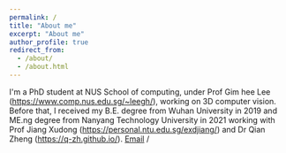 ```yaml
---
permalink: /
title: "About me"
excerpt: "About me"
author_profile: true
redirect_from: 
  - /about/
  - /about.html
---
```


I'm a PhD student at NUS School of computing, under Prof Gim hee Lee (https://www.comp.nus.edu.sg/~leegh/), working on 3D computer vision. Before that, I received my B.E. degree from Wuhan University in 2019 and ME.ng degree from Nanyang Technology University in 2021 working with Prof Jiang Xudong (https://personal.ntu.edu.sg/exdjiang/) and Dr Qian Zheng (https://q-zh.github.io/).
[Email](jinnan.c@nus.edu.sg) / 
